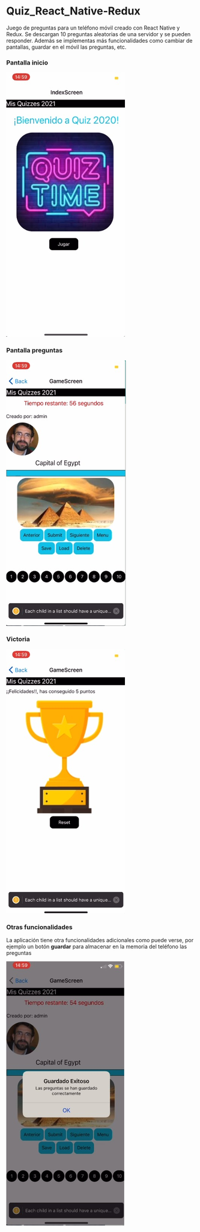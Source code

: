 # Quiz_React_Native-Redux
Juego de preguntas para un teléfono móvil creado con React Native y Redux. Se descargan 10 preguntas aleatorias de una servidor y se pueden responder. Además se implementas más funcionalidades como cambiar de pantallas, guardar en el móvil las preguntas, etc.


### Pantalla inicio

![App image](inicio_app.jpeg)

### Pantalla preguntas

![App image](preguntas_app.jpeg)

### Victoria

![App image](victoria.jpeg)

### Otras funcionalidades

La aplicación tiene otra funcionalidades adicionales como puede verse, por ejemplo un botón **guardar** para almacenar en la memoria del teléfono las preguntas

![App image](guardar.jpeg)
